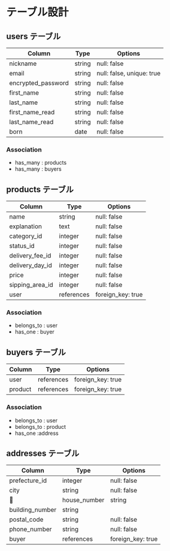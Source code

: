 # テーブル設計

## users テーブル
| Column              | Type     | Options                   |
| ------------------- | -------- | ------------------------- |
| nickname            | string   | null: false               |
| email               | string   | null: false, unique: true |
| encrypted_password  | string   | null: false               |
| first_name          | string   | null: false               |
| last_name           | string   | null: false               |
| first_name_read     | string   | null: false               |
| last_name_read      | string   | null: false               |
| born                | date     | null: false               |

### Association

- has_many : products
- has_many : buyers


## products テーブル
| Column           | Type       | Options           |
| ---------------- | ---------- | ----------------- |
| name             | string     | null: false       |
| explanation      | text       | null: false       |
| category_id      | integer    | null: false       |
| status_id        | integer    | null: false       |
| delivery_fee_id  | integer    | null: false       |
| delivery_day_id  | integer    | null: false       |
| price            | integer    | null: false       |
| sipping_area_id  | integer    | null: false       |
| user             | references | foreign_key: true |

### Association

- belongs_to : user
- has_one : buyer

## buyers テーブル
| Column           | Type       | Options           |
| ---------------- | ---------- | ----------------- |
| user             | references | foreign_key: true |
| product          | references | foreign_key: true |

### Association

- belongs_to : user
- belongs_to : product
- has_one :address

## addresses テーブル
| Column          | Type       | Options           |
| --------------- | ---------- | ----------------- |
| prefecture_id   | integer    | null: false       |
| city            | string     | null: false       |
| house_number    | string     | null: false       |
| building_number | string     |                   |
| postal_code     | string     | null: false       |
| phone_number    | string     | null: false       |
| buyer           | references | foreign_key: true |
